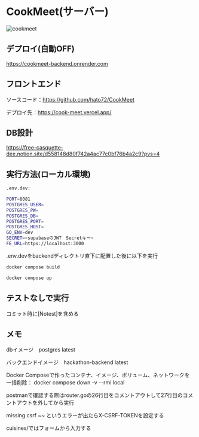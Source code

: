# CookMeet(サーバー)
![cookmeet](https://github.com/hato72/go_backend_hackathon/assets/139688965/54235b01-2da0-491e-857c-18581b70b518)

## デプロイ(自動OFF)
https://cookmeet-backend.onrender.com

## フロントエンド
ソースコード：https://github.com/hato72/CookMeet

デプロイ先：https://cook-meet.vercel.app/

## DB設計
https://free-casquette-dee.notion.site/d558148d80f742a4ac77c0bf76b4a2c9?pvs=4


## 実行方法(ローカル環境)

```sh
.env.dev:

PORT=8081
POSTGRES_USER=
POSTGRES_PW=
POSTGRES_DB=
POSTGRES_PORT=
POSTGRES_HOST=
GO_ENV=dev
SECRET=<supabaseのJWT　Secretキー>
FE_URL=https://localhost:3000
```

.env.devをbackendディレクトリ直下に配置した後に以下を実行

<!-- ```sh
docker compose build

docker compose up

docker compose run --rm backend sh

go run src/migrate/migrate.go

go run src/main.go

``` -->

```sh
docker compose build

docker compose up
```
## テストなしで実行
コミット時に[Notest]を含める


## メモ
dbイメージ　postgres latest 

バックエンドイメージ　hackathon-backend latest

Docker Composeで作ったコンテナ、イメージ、ボリューム、ネットワークを一括削除：
docker compose down -v --rmi local

postmanで確認する際はrouter.goの26行目をコメントアウトして27行目のコメントアウトを外してから実行

missing csrf ~~ というエラーが出たらX-CSRF-TOKENを設定する

cuisines/ではフォームから入力する
